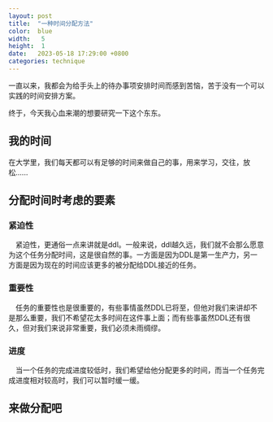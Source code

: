 ```yaml
---
layout: post
title:  "一种时间分配方法"
color:  blue
width:   5
height:  1
date:   2023-05-18 17:29:00 +0800
categories: technique
---
```


一直以来，我都会为给手头上的待办事项安排时间而感到苦恼，苦于没有一个可以实践的时间安排方案。

终于，今天我心血来潮的想要研究一下这个东东。


## 我的时间
在大学里，我们每天都可以有足够的时间来做自己的事，用来学习，交往，放松......




## 分配时间时考虑的要素

### 紧迫性

&emsp;紧迫性，更通俗一点来讲就是ddl。一般来说，ddl越久远，我们就不会那么愿意为这个任务分配时间，这是很自然的事。一方面是因为DDL是第一生产力，另一方面是因为现在的时间应该更多的被分配给DDL接近的任务。



### 重要性

&emsp;任务的重要性也是很重要的，有些事情虽然DDL已将至，但他对我们来讲却不是那么重要，我们不希望花太多时间在这件事上面；而有些事虽然DDL还有很久，但对我们来说非常重要，我们必须未雨绸缪。




### 进度

&emsp;当一个任务的完成进度较低时，我们希望给他分配更多的时间，而当一个任务完成进度相对较高时，我们可以暂时缓一缓。





## 来做分配吧



